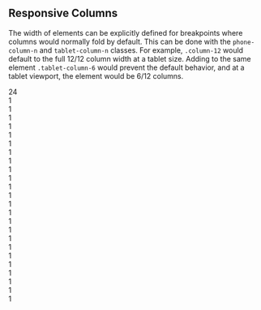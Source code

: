 ## Responsive Columns

The width of elements can be explicitly defined for breakpoints where columns would normally fold by default. This can be done with the `phone-column-n` and `tablet-column-n` classes. For example, `.column-12` would default to the full 12/12 column width at a tablet size. Adding to the same element `.tablet-column-6` would prevent the default behavior, and at a tablet viewport, the element would be 6/12 columns.

</div></div>
<div class="container grid-example">
     <div class="column-24"><span>24</span></div>
     <div class="column-1"><span>1</span></div>
     <div class="column-1"><span>1</span></div>
     <div class="column-1"><span>1</span></div>
     <div class="column-1"><span>1</span></div>
     <div class="column-1"><span>1</span></div>
     <div class="column-1"><span>1</span></div>
     <div class="column-1"><span>1</span></div>
     <div class="column-1"><span>1</span></div>
     <div class="column-1"><span>1</span></div>
     <div class="column-1"><span>1</span></div>
     <div class="column-1"><span>1</span></div>
     <div class="column-1"><span>1</span></div>
     <div class="column-1"><span>1</span></div>
     <div class="column-1"><span>1</span></div>
     <div class="column-1"><span>1</span></div>
     <div class="column-1"><span>1</span></div>
     <div class="column-1"><span>1</span></div>
     <div class="column-1"><span>1</span></div>
     <div class="column-1"><span>1</span></div>
     <div class="column-1"><span>1</span></div>
     <div class="column-1"><span>1</span></div>
     <div class="column-1"><span>1</span></div>
     <div class="column-1"><span>1</span></div>
     <div class="column-1"><span>1</span></div>
 </div>
<div class="container"><div class="column-15 pre-7">